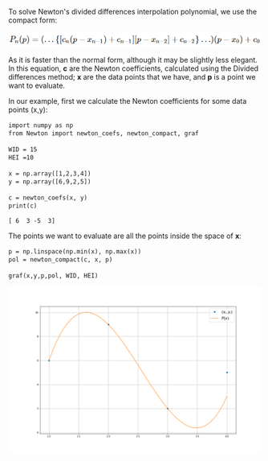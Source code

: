 To solve Newton's divided differences interpolation polynomial, we use the compact form:

![Compact Polynomial](../../images/Newton/Newton_Compact.png)

As it is faster than the normal form, although it may be slightly less elegant. In this equation, **c** are the Newton coefficients, calculated using the Divided differences method; **x** are the data points that we have, and **p** is a point we want to evaluate.

In our example, first we calculate the Newton coefficients for some data points (x,y):

```
import numpy as np
from Newton import newton_coefs, newton_compact, graf

WID = 15
HEI =10

x = np.array([1,2,3,4])
y = np.array([6,9,2,5])

c = newton_coefs(x, y)
print(c)
```
```
[ 6  3 -5  3]
```

The points we want to evaluate are all the points inside the space of **x**:

```
p = np.linspace(np.min(x), np.max(x))
pol = newton_compact(c, x, p)

graf(x,y,p,pol, WID, HEI)
```

![Ejemplo 2](../../images/Newton/Example1_Newton.png)

